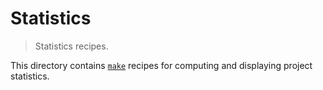 # Statistics

> Statistics recipes.

<!-- Section to include introductory text. Make sure to keep an empty line after the intro `section` element and another before the `/section` close. -->

<section class="intro">

This directory contains [`make`][make] recipes for computing and displaying project statistics.

</section>

<!-- /.intro -->

<!-- Section to include notes. Make sure to keep an empty line after the `section` element and another before the `/section` close. -->

<section class="notes">

</section>

<!-- /.notes -->

<!-- Section for all links. Make sure to keep an empty line after the `section` element and another before the `/section` close. -->

<section class="links">

[make]: https://www.gnu.org/software/make/

</section>

<!-- /.links -->
